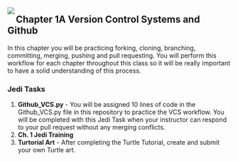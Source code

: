<img align="left" src="http://hermonswebsites.com/Classes/CS/python.png"><H2>Chapter 1A Version Control Systems and Github</H2>



In this chapter you will be practicing forking, cloning, branching, committing, merging, pushing and pull requesting. You will perform this workflow for each chapter throughout this class so it will be really important to have a solid understanding of this process. 

<h3>Jedi Tasks</h3>
<ol>
  <li><b>Github_VCS.py</b> - You will be assigned 10 lines of code in the Github_VCS.py file in this repository to practice the VCS workflow. You will be completed with this Jedi Task when your instructor can respond to your pull request without any merging conflicts.</li>
 <li><b>Ch. 1 Jedi Training</b></li>
 <li><b>Turtorial Art</b> - After completing the Turtle Tutorial, create and submit your own Turtle art.</li>

  </ol>
